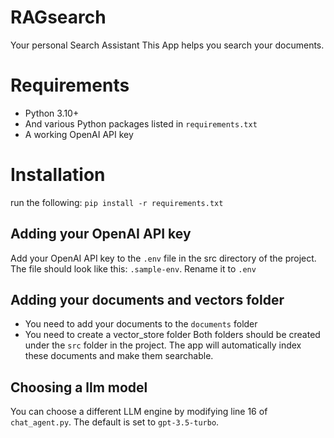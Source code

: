 # RAGsearch
Your personal Search Assistant
This App helps you search your documents.

# Requirements
- Python 3.10+
- And various Python packages listed in `requirements.txt`
- A working OpenAI API key

# Installation
run the following:
`pip install -r requirements.txt`

## Adding your OpenAI API key
Add your OpenAI API key to the `.env` file in the src directory of the project. The file should look like this: `.sample-env`. Rename it to `.env`

## Adding your documents and vectors folder
- You need to add your documents to the `documents` folder 
- You need to create a vector_store folder
Both folders should be created under the `src` folder in the project. 
The app will automatically index these documents and make them searchable.

## Choosing a llm model
You can choose a different LLM engine by modifying line 16 of `chat_agent.py`. The default is set to `gpt-3.5-turbo`.
